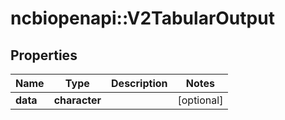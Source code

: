 # ncbiopenapi::V2TabularOutput


## Properties
Name | Type | Description | Notes
------------ | ------------- | ------------- | -------------
**data** | **character** |  | [optional] 


